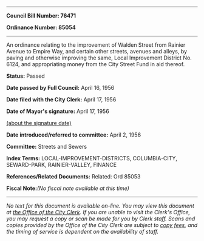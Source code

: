 

********

**Council Bill Number: 76471**
   
**Ordinance Number: 85054**
********

 An ordinance relating to the improvement of Walden Street from Rainier Avenue to Empire Way, and certain other streets, avenues and alleys, by paving and otherwise improving the same, Local Improvement District No. 6124, and appropriating money from the City Street Fund in aid thereof.

**Status:** Passed
   
**Date passed by Full Council:** April 16, 1956
   
**Date filed with the City Clerk:** April 17, 1956
   
**Date of Mayor's signature:** April 17, 1956
   
[(about the signature date)](/~public/approvaldate.htm)
   
   
   
**Date introduced/referred to committee:** April 2, 1956
   
**Committee:** Streets and Sewers
   
   
**Index Terms:** LOCAL-IMPROVEMENT-DISTRICTS, COLUMBIA-CITY, SEWARD-PARK, RAINIER-VALLEY, FINANCE

**References/Related Documents:** Related: Ord 85053

**Fiscal Note:**_(No fiscal note available at this time)_
********

_No text for this document is available on-line. You may view this document at [the Office of the City Clerk](http://www.seattle.gov/leg/clerk/contactUs.htm). If you are unable to visit the Clerk's Office, you may request a copy or scan be made for you by Clerk staff. Scans and copies provided by the Office of the City Clerk are subject to [copy fees](http://clerk.seattle.gov/~public/clerkfees.htm), and the timing of service is dependent on the availability of staff._

